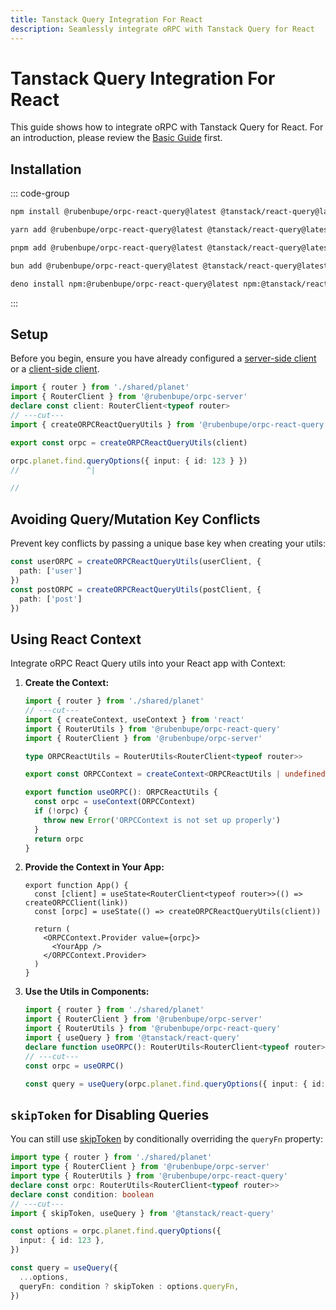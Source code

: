 ```yaml
---
title: Tanstack Query Integration For React
description: Seamlessly integrate oRPC with Tanstack Query for React
---
```


# Tanstack Query Integration For React

This guide shows how to integrate oRPC with Tanstack Query for React. For an introduction, please review the [Basic Guide](/docs/tanstack-query/basic) first.

## Installation

::: code-group

```sh [npm]
npm install @rubenbupe/orpc-react-query@latest @tanstack/react-query@latest
```

```sh [yarn]
yarn add @rubenbupe/orpc-react-query@latest @tanstack/react-query@latest
```

```sh [pnpm]
pnpm add @rubenbupe/orpc-react-query@latest @tanstack/react-query@latest
```

```sh [bun]
bun add @rubenbupe/orpc-react-query@latest @tanstack/react-query@latest
```

```sh [deno]
deno install npm:@rubenbupe/orpc-react-query@latest npm:@tanstack/react-query@latest
```

:::

## Setup

Before you begin, ensure you have already configured a [server-side client](/docs/client/server-side) or a [client-side client](/docs/client/client-side).

```ts twoslash
import { router } from './shared/planet'
import { RouterClient } from '@rubenbupe/orpc-server'
declare const client: RouterClient<typeof router>
// ---cut---
import { createORPCReactQueryUtils } from '@rubenbupe/orpc-react-query'

export const orpc = createORPCReactQueryUtils(client)

orpc.planet.find.queryOptions({ input: { id: 123 } })
//               ^|

//
```

## Avoiding Query/Mutation Key Conflicts

Prevent key conflicts by passing a unique base key when creating your utils:

```ts
const userORPC = createORPCReactQueryUtils(userClient, {
  path: ['user']
})
const postORPC = createORPCReactQueryUtils(postClient, {
  path: ['post']
})
```

## Using React Context

Integrate oRPC React Query utils into your React app with Context:

1. **Create the Context:**

   ```ts twoslash
   import { router } from './shared/planet'
   // ---cut---
   import { createContext, useContext } from 'react'
   import { RouterUtils } from '@rubenbupe/orpc-react-query'
   import { RouterClient } from '@rubenbupe/orpc-server'

   type ORPCReactUtils = RouterUtils<RouterClient<typeof router>>

   export const ORPCContext = createContext<ORPCReactUtils | undefined>(undefined)

   export function useORPC(): ORPCReactUtils {
     const orpc = useContext(ORPCContext)
     if (!orpc) {
       throw new Error('ORPCContext is not set up properly')
     }
     return orpc
   }
   ```

2. **Provide the Context in Your App:**

   ```tsx
   export function App() {
     const [client] = useState<RouterClient<typeof router>>(() => createORPCClient(link))
     const [orpc] = useState(() => createORPCReactQueryUtils(client))

     return (
       <ORPCContext.Provider value={orpc}>
         <YourApp />
       </ORPCContext.Provider>
     )
   }
   ```

3. **Use the Utils in Components:**

   ```ts twoslash
   import { router } from './shared/planet'
   import { RouterClient } from '@rubenbupe/orpc-server'
   import { RouterUtils } from '@rubenbupe/orpc-react-query'
   import { useQuery } from '@tanstack/react-query'
   declare function useORPC(): RouterUtils<RouterClient<typeof router>>
   // ---cut---
   const orpc = useORPC()

   const query = useQuery(orpc.planet.find.queryOptions({ input: { id: 123 } }))
   ```

## `skipToken` for Disabling Queries

You can still use [skipToken](https://tanstack.com/query/latest/docs/framework/react/guides/disabling-queries/#typesafe-disabling-of-queries-using-skiptoken) by conditionally overriding the `queryFn` property:

```ts twoslash
import type { router } from './shared/planet'
import type { RouterClient } from '@rubenbupe/orpc-server'
import type { RouterUtils } from '@rubenbupe/orpc-react-query'
declare const orpc: RouterUtils<RouterClient<typeof router>>
declare const condition: boolean
// ---cut---
import { skipToken, useQuery } from '@tanstack/react-query'

const options = orpc.planet.find.queryOptions({
  input: { id: 123 },
})

const query = useQuery({
  ...options,
  queryFn: condition ? skipToken : options.queryFn,
})
```
